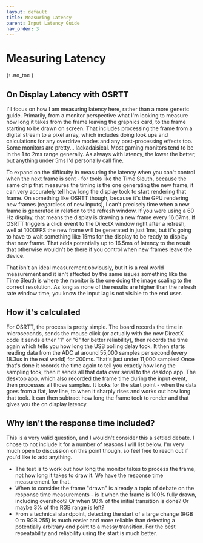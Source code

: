 ```yaml
---
layout: default
title: Measuring Latency
parent: Input Latency Guide
nav_order: 3
---
```


# Measuring Latency
{: .no_toc }

## On Display Latency with OSRTT
I'll focus on how I am measuring latency here, rather than a more generic guide. Primarily, from a monitor perspective what I'm looking to measure how long it takes from the frame leaving the graphics card, to the frame starting to be drawn on screen. That includes processing the frame from a digital stream to a pixel array, which includes doing look ups and calculations for any overdrive modes and any post-processing effects too. Some monitors are pretty... lackadaisical. Most gaming monitors tend to be in the 1 to 2ms range generally. As always with latency, the lower the better, but anything under 5ms I'd personally call fine. 

To expand on the difficulty in measuring the latency when you can't control when the next frame is sent - for tools like the Time Sleuth, because the same chip that measures the timing is the one generating the new frame, it can very accurately tell how long the display took to start rendering that frame. On something like OSRTT though, because it's the GPU rendering new frames (regardless of new inputs), I can't precisely time when a new frame is generated in relation to the refresh window. If you were using a 60 Hz display, that means the display is drawing a new frame every 16.67ms. If OSRTT triggers a click event to the DirectX window right after a refresh, well at 1000FPS the new frame will be generated in just 1ms, but it's going to have to wait something like 15ms for the display to be ready to display that new frame. That adds potentially up to 16.5ms of latency to the result that otherwise wouldn't be there if you control when new frames leave the device. 

That isn't an ideal measurement obviously, but it is a real world measurement and it isn't affected by the same issues something like the Time Sleuth is where the monitor is the one doing the image scaling to the correct resolution. As long as none of the results are higher than the refresh rate window time, you know the input lag is not visible to the end user. 

## How it's calculated
For OSRTT, the process is pretty simple. The board records the time in microseconds, sends the mouse click (or actually with the new DirectX code it sends either "1" or "6" for better reliability), then records the time again which tells you how long the USB polling delay took. It then starts reading data from the ADC at around 55,000 samples per second (every 18.3us in the real world) for 200ms. That's just under 11,000 samples! Once that's done it records the time again to tell you exactly how long the sampling took, then it sends all that data over serial to the desktop app. The desktop app, which also recorded the frame time during the input event, then processes all those samples. It looks for the start point - when the data goes from a flat, low line, to when it sharply rises and works out how long that took. It can then subtract how long the frame took to render and that gives you the on display latency. 

## Why isn't the response time included?
This is a very valid question, and I wouldn't consider this a settled debate. I chose to not include it for a number of reasons I will list below. I'm very much open to discussion on this point though, so feel free to reach out if you'd like to add anything.
-   The test is to work out how long the monitor takes to process the frame, not how long it takes to draw it. We have the response time measurement for that.
-   When to consider the frame "drawn" is already a topic of debate on the response time measurements - is it when the frame is 100% fully drawn, including overshoot? Or when 90% of the initial transition is done? Or maybe 3% of the RGB range is left? 
-   From a technical standpoint, detecting the start of a large change (RGB 0 to RGB 255) is much easier and more reliable than detecting a potentially arbitrary end point to a messy transition. For the best repeatability and reliability using the start is much better.